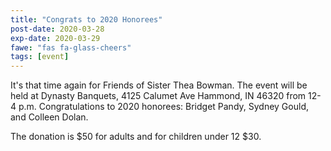 ```yaml
---
title: "Congrats to 2020 Honorees"
post-date: 2020-03-28
exp-date: 2020-03-29
fawe: "fas fa-glass-cheers"
tags: [event]
---
```

It's that time again for Friends of Sister Thea Bowman. The event will be held at Dynasty Banquets, 4125 Calumet Ave Hammond, IN 46320 from 12-4 p.m. Congratulations to 2020 honorees: Bridget Pandy, Sydney Gould, and Colleen Dolan.

The donation is $50 for adults and for children under 12 $30.
